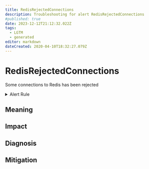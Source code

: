 ```yaml
---
title: RedisRejectedConnections
description: Troubleshooting for alert RedisRejectedConnections
#published: true
date: 2023-12-12T21:12:32.022Z
tags: 
  - LGTM
  - generated
editor: markdown
dateCreated: 2020-04-10T18:32:27.079Z
---
```


# RedisRejectedConnections

Some connections to Redis has been rejected

<details>
  <summary>Alert Rule</summary>

{{% rule "redis/oliver006-redis-exporter.yml" "RedisRejectedConnections" %}}

{{% comment %}}

```yaml
alert: RedisRejectedConnections
expr: increase(redis_rejected_connections_total[1m]) > 0
for: 0m
labels:
    severity: critical
annotations:
    summary: Redis rejected connections (instance {{ $labels.instance }})
    description: |-
        Some connections to Redis has been rejected
          VALUE = {{ $value }}
          LABELS = {{ $labels }}
    runbook: https://github.com/srerun/prometheus-alerts/blob/main/content/runbooks/oliver006-redis-exporter/RedisRejectedConnections.md

```

{{% /comment %}}

</details>


## Meaning
[//]: # "Short paragraph that explains what the alert means"


## Impact
[//]: # "What could / will happen if the alert is not addressed"



## Diagnosis
[//]: # "Steps to take to identify the cause of the problem"



## Mitigation
[//]: # "The steps necessary to resolve the alert"
